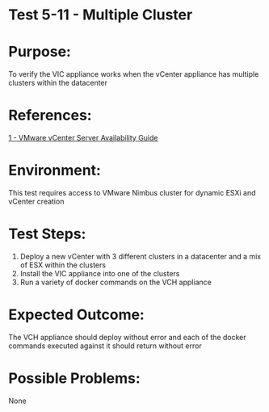 Test 5-11 - Multiple Cluster
=======

# Purpose:
To verify the VIC appliance works when the vCenter appliance has multiple clusters within the datacenter

# References:
[1 - VMware vCenter Server Availability Guide](http://www.vmware.com/files/pdf/techpaper/vmware-vcenter-server-availability-guide.pdf)

# Environment:
This test requires access to VMware Nimbus cluster for dynamic ESXi and vCenter creation

# Test Steps:
1. Deploy a new vCenter with 3 different clusters in a datacenter and a mix of ESX within the clusters
2. Install the VIC appliance into one of the clusters
3. Run a variety of docker commands on the VCH appliance

# Expected Outcome:
The VCH appliance should deploy without error and each of the docker commands executed against it should return without error

# Possible Problems:
None
